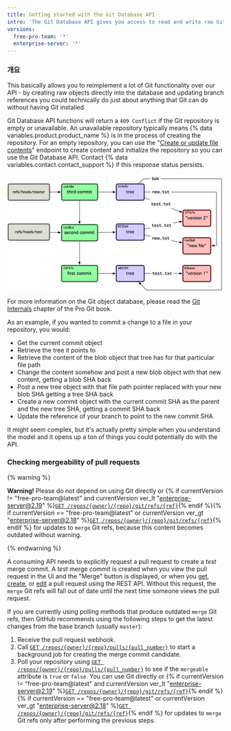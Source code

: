 ```yaml
---
title: Getting started with the Git Database API
intro: 'The Git Database API gives you access to read and write raw Git objects to your Git database on {% data variables.product.product_name %} and to list and update your references (branch heads and tags).'
versions:
  free-pro-team: '*'
  enterprise-server: '*'
---
```


### 개요

This basically allows you to reimplement a lot of Git functionality over our API - by creating raw objects directly into the database and updating branch references you could technically do just about anything that Git can do without having Git installed.

Git Database API functions will return a `409 Conflict` if the Git repository is empty or unavailable.  An unavailable repository typically means {% data variables.product.product_name %} is in the process of creating the repository. For an empty repository, you can use the "[Create or update file contents](/v3/repos/contents/#create-or-update-file-contents)" endpoint to create content and initialize the repository so you can use the Git Database API. Contact {% data variables.contact.contact_support %} if this response status persists.

![git database overview](/assets/images/git-database-overview.png)

For more information on the Git object database, please read the [Git Internals](http://git-scm.com/book/en/v1/Git-Internals) chapter of the Pro Git book.

As an example, if you wanted to commit a change to a file in your repository, you would:

* Get the current commit object
* Retrieve the tree it points to
* Retrieve the content of the blob object that tree has for that particular file path
* Change the content somehow and post a new blob object with that new content, getting a blob SHA back
* Post a new tree object with that file path pointer replaced with your new blob SHA getting a tree SHA back
* Create a new commit object with the current commit SHA as the parent and the new tree SHA, getting a commit SHA back
* Update the reference of your branch to point to the new commit SHA

It might seem complex, but it's actually pretty simple when you understand the model and it opens up a ton of things you could potentially do with the API.

### Checking mergeability of pull requests

{% warning %}

**Warning!** Please do not depend on using Git directly or {% if currentVersion != "free-pro-team@latest" and currentVersion ver_lt "enterprise-server@2.19" %}[`GET /repos/{owner}/{repo}/git/refs/{ref}`](/v3/git/refs/#get-a-reference){% endif %}{% if currentVersion == "free-pro-team@latest" or currentVersion ver_gt "enterprise-server@2.18" %}[`GET /repos/{owner}/{repo}/git/refs/{ref}`](/v3/git/refs/#get-a-reference){% endif %}  for updates to `merge` Git refs, because this content becomes outdated without warning.

{% endwarning %}

A consuming API needs to explicitly request a pull request to create a _test_ merge commit. A _test_ merge commit is created when you view the pull request in the UI and the "Merge" button is displayed, or when you [get](/v3/pulls/#get-a-pull-request), [create](/v3/pulls/#create-a-pull-request), or [edit](/v3/pulls/#update-a-pull-request) a pull request using the REST API. Without this request, the `merge` Git refs will fall out of date until the next time someone views the pull request.

If you are currently using polling methods that produce outdated `merge` Git refs, then GitHub recommends using the following steps to get the latest changes from the base branch (usually `master`):

1. Receive the pull request webhook.
2. Call [`GET /repos/{owner}/{repo}/pulls/{pull_number}`](/v3/pulls/#get-a-pull-request) to start a background job for creating the merge commit candidate.
3. Poll your repository using [`GET /repos/{owner}/{repo}/pulls/{pull_number}`](/v3/pulls/#get-a-pull-request) to see if the `mergeable` attribute is `true` or `false`. You can use Git directly or {% if currentVersion != "free-pro-team@latest" and currentVersion ver_lt "enterprise-server@2.19" %}[`GET /repos/{owner}/{repo}/git/refs/{ref}`](/v3/git/refs/#get-a-reference){% endif %}{% if currentVersion == "free-pro-team@latest" or currentVersion ver_gt "enterprise-server@2.18" %}[`GET /repos/{owner}/{repo}/git/refs/{ref}`](/v3/git/refs/#get-a-reference){% endif %} for updates to `merge` Git refs only after performing the previous steps.
